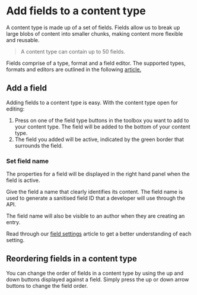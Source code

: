 # Add fields to a content type
A content type is made up of a set of fields. Fields allow us to break up large blobs of content into smaller chunks, making content more flexible and reusable.

> A content type can contain up to 50 fields.

Fields comprise of a type, format and a field editor. The supported types, formats and editors are outlined in the following [article.](/content-types/field-editors/README.md)

## Add a field
Adding fields to a content type is easy. With the content type open for editing:

1. Press on one of the field type buttons in the toolbox you want to add to your content type. The field will be added to the bottom of your content type.
2. The field you added will be active, indicated by the green border that surrounds the field.

### Set field name
The properties for a field will be displayed in the right hand panel when the field is active.

Give the field a name that clearly identifies its content. The field name is used to generate a sanitised field ID that a developer will use through the API.

The field name will also be visible to an author when they are creating an entry.

Read through our [field settings](/content-types/field-settings.md) article to get a better understanding of each setting.

## Reordering fields in a content type
You can change the order of fields in a content type by using the up and down buttons displayed against a field. Simply press the up or down arrow buttons to change the field order.
